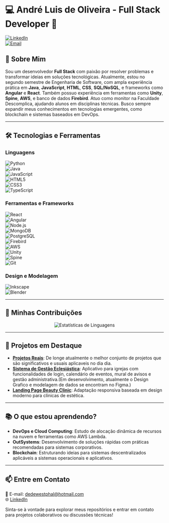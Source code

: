 # 💻 André Luis de Oliveira - Full Stack Developer 🚀  

[![LinkedIn](https://img.shields.io/badge/-LinkedIn-0077B5?style=flat-square&logo=linkedin&logoColor=white)](https://www.linkedin.com/in/andr%C3%A9-oliveira-7475585b/)  
[![Email](https://img.shields.io/badge/-Email-D14836?style=flat-square&logo=gmail&logoColor=white)](mailto:dedewestphal@hotmail.com)

## 👋 Sobre Mim  
Sou um desenvolvedor **Full Stack** com paixão por resolver problemas e transformar ideias em soluções tecnológicas. Atualmente, estou no segundo semestre de Engenharia de Software, com ampla experiência prática em **Java**, **JavaScript**, **HTML**, **CSS**, **SQL/NoSQL**, e frameworks como **Angular** e **React**. Também possuo experiência em ferramentas como **Unity**, **Spine**, **AWS**, e banco de dados **Firebird**. Atuo como monitor na Faculdade Descomplica, ajudando alunos em disciplinas técnicas. Busco sempre expandir meus conhecimentos em tecnologias emergentes, como blockchain e sistemas baseados em DevOps.  

---

## 🛠️ Tecnologias e Ferramentas  

### Linguagens  
![Python](https://img.shields.io/badge/-Python-3776AB?style=flat-square&logo=python&logoColor=white)  
![Java](https://img.shields.io/badge/-Java-007396?style=flat-square&logo=java&logoColor=white)  
![JavaScript](https://img.shields.io/badge/-JavaScript-F7DF1E?style=flat-square&logo=javascript&logoColor=black)  
![HTML5](https://img.shields.io/badge/-HTML5-E34F26?style=flat-square&logo=html5&logoColor=white)  
![CSS3](https://img.shields.io/badge/-CSS3-1572B6?style=flat-square&logo=css3&logoColor=white)  
![TypeScript](https://img.shields.io/badge/-TypeScript-007ACC?style=flat-square&logo=typescript&logoColor=white)  

### Ferramentas e Frameworks  
![React](https://img.shields.io/badge/-React-61DAFB?style=flat-square&logo=react&logoColor=black)  
![Angular](https://img.shields.io/badge/-Angular-DD0031?style=flat-square&logo=angular&logoColor=white)  
![Node.js](https://img.shields.io/badge/-Node.js-339933?style=flat-square&logo=node.js&logoColor=white)  
![MongoDB](https://img.shields.io/badge/-MongoDB-47A248?style=flat-square&logo=mongodb&logoColor=white)  
![PostgreSQL](https://img.shields.io/badge/-PostgreSQL-336791?style=flat-square&logo=postgresql&logoColor=white)  
![Firebird](https://img.shields.io/badge/-Firebird-FB0707?style=flat-square&logo=firebird&logoColor=white)  
![AWS](https://img.shields.io/badge/-AWS-232F3E?style=flat-square&logo=amazon-aws&logoColor=white)  
![Unity](https://img.shields.io/badge/-Unity-FFFFFF?style=flat-square&logo=unity&logoColor=black)  
![Spine](https://img.shields.io/badge/-Spine-000000?style=flat-square&logoColor=white)  
![Git](https://img.shields.io/badge/-Git-F05032?style=flat-square&logo=git&logoColor=white)  

### Design e Modelagem  
![Inkscape](https://img.shields.io/badge/-Inkscape-000000?style=flat-square&logo=inkscape&logoColor=white)  
![Blender](https://img.shields.io/badge/-Blender-F5792A?style=flat-square&logo=blender&logoColor=white)  

---

## 🌟 Minhas Contribuições  
<div align="center">
  <img src="https://github-readme-stats.vercel.app/api/top-langs/?username=AndreLOWestphal&layout=compact&theme=radical" alt="Estatísticas de Linguagens" />
</div>

---

## 🔭 Projetos em Destaque
- **[Projetos Reais](https://github.com/AndreLOWestphal/projetosReais)**: De longe atualmente o melhor conjunto de projetos que são significativos e usuais aplicaveis no dia dia.
- **[Sistema de Gestão Eclesiástica](https://github.com/AndreLOWestphal/igreja-app)**: Aplicativo para igrejas com funcionalidades de login, calendário de eventos, mural de avisos e gestão administrativa.(Em desenvolvimento, atualmente o Design Grafico e modelagem de dados se encontram no Figma.)  
- **[Landing Page Beauty Clinic](https://github.com/AndreLOWestphal/beauty-clinic)**: Adaptação responsiva baseada em design moderno para clínicas de estética.  

---

## 📚 O que estou aprendendo?  
- **DevOps e Cloud Computing**: Estudo de alocação dinâmica de recursos na nuvem e ferramentas como AWS Lambda.  
- **OutSystems**: Desenvolvimento de soluções rápidas com práticas recomendadas para sistemas corporativos.  
- **Blockchain**: Estruturando ideias para sistemas descentralizados aplicáveis a sistemas operacionais e aplicativos.  

---

## 📫 Entre em Contato  
📧 E-mail: dedewestphal@hotmail.com  
🌐 [LinkedIn](https://www.linkedin.com/in/andr%C3%A9-oliveira-7475585b/)  

Sinta-se à vontade para explorar meus repositórios e entrar em contato para projetos colaborativos ou discussões técnicas!
